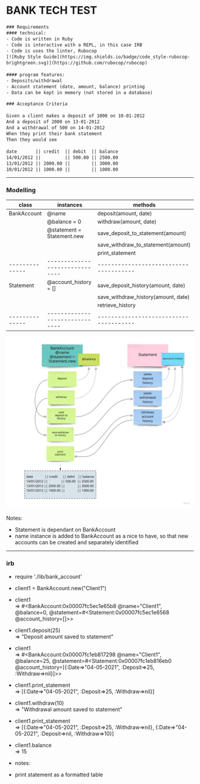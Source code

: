 BANK TECH TEST
==============

````
### Requirements
#### technical:
- Code is written in Ruby  
- Code is interactive with a REPL, in this case IRB
- Code is uses the linter, Rubocop
[![Ruby Style Guide](https://img.shields.io/badge/code_style-rubocop-brightgreen.svg)](https://github.com/rubocop/rubocop)

#### program features:
- Deposits/withdrawal  
- Account statement (date, amount, balance) printing  
- Data can be kept in memory (not stored in a database)  
````
````
### Acceptance Criteria

Given a client makes a deposit of 1000 on 10-01-2012  
And a deposit of 2000 on 13-01-2012  
And a withdrawal of 500 on 14-01-2012  
When they print their bank statement  
Then they would see  

date       || credit  || debit  || balance
14/01/2012 ||         || 500.00 || 2500.00
13/01/2012 || 2000.00 ||        || 3000.00
10/01/2012 || 1000.00 ||        || 1000.00
````
-----

### Modelling

| class        |  instances                   |  methods                             |
|--------------|------------------------------|--------------------------------------|
| BankAccount  |  @name                       |  deposit(amount, date)               |
|              |  @balance = 0                |  withdraw(amount, date)              |
|              |  @statement = Statement.new  |  save_deposit_to_statement(amount)   |
|              |                              |  save_withdraw_to_statement(amount)  |
|              |                              |  print_statement                     |
|--------------|------------------------------|--------------------------------------|
| Statement    |  @account_history = []       |  save_deposit_history(amount, date)  |
|              |                              |  save_withdraw_history(amount, date) |
|              |                              |  retrieve_history                    |
|--------------|------------------------------|--------------------------------------|

![class_interaction_model](class_interaction_model_V2.jpg)  


Notes:
- Statement is dependant on BankAccount  
- name instance is added to BankAccount as a nice to have, so that new accounts can be created and separately identified

----

### irb
- require './lib/bank_account'   

- client1 = BankAccount.new("Client1")  

- client1  
=> #<BankAccount:0x00007fc5ec1e65b8 @name="Client1", @balance=0, @statement=#<Statement:0x00007fc5ec1e6568 @account_history=[]>>  

- client1.deposit(25)   
 => "Deposit amount saved to statement"   

- client1  
   => #<BankAccount:0x00007fc1eb817298 @name="Client1", @balance=25, @statement=#<Statement:0x00007fc1eb816eb0 @account_history=[{:Date=>"04-05-2021", :Deposit=>25, :Withdraw=>nil}]>>    

- client1.print_statement  
  => [{:Date=>"04-05-2021", :Deposit=>25, :Withdraw=>nil}]

- client1.withdraw(10)   
 => "Withdrawal amount saved to statement"   

- client1.print_statement   
  => [{:Date=>"04-05-2021", :Deposit=>25, :Withdraw=>nil}, {:Date=>"04-05-2021", :Deposit=>nil, :Withdraw=>10}]    

- client1.balance   
 => 15   

 - notes:   
 - print statement as a formatted table
